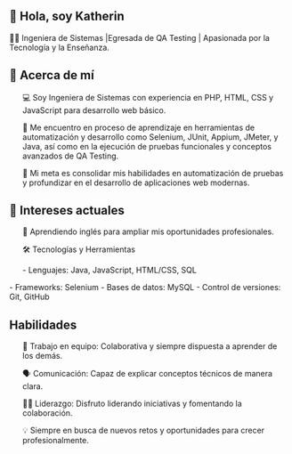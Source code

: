 ## 👋 Hola, soy Katherin
👩‍💻 Ingeniera de Sistemas |Egresada de QA Testing | Apasionada por la Tecnología y la Enseñanza.

## 📌 Acerca de mí

<ul> 💻 Soy Ingeniera de Sistemas con experiencia en PHP, HTML, CSS y JavaScript para desarrollo web básico.</ul>
<ul>🌟 Me encuentro en proceso de aprendizaje en herramientas de automatización y desarrollo como Selenium, JUnit, Appium, JMeter, y Java, así como en la ejecución de pruebas funcionales y conceptos avanzados de QA Testing.</ul>
<ul>🚀 Mi meta es consolidar mis habilidades en automatización de pruebas y profundizar en el desarrollo de aplicaciones web modernas.</ul>

## 📘 Intereses actuales

<ul>🚀 Aprendiendo inglés para ampliar mis oportunidades profesionales.</ul>
<ul>🛠️ Tecnologías y Herramientas</ul>

<ul>- Lenguajes: Java, JavaScript, HTML/CSS, SQL</ul>
- Frameworks: Selenium
- Bases de datos: MySQL
- Control de versiones: Git, GitHub

## Habilidades 
<ul>🤝 Trabajo en equipo: Colaborativa y siempre dispuesta a aprender de los demás.</ul>
<ul>🗣️ Comunicación: Capaz de explicar conceptos técnicos de manera clara. </ul>
<ul>👩‍💼 Liderazgo: Disfruto liderando iniciativas y fomentando la colaboración.</ul>
<ul>💡 Siempre en busca de nuevos retos y oportunidades para crecer profesionalmente.</ul>
